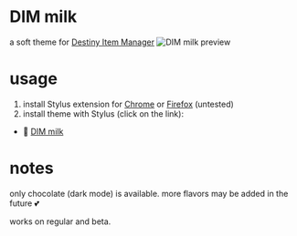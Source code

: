 # DIM milk
a soft theme for [Destiny Item Manager](https://github.com/DestinyItemManager/DIM)
![DIM milk preview]()
# usage
1. install Stylus extension for [Chrome](https://chrome.google.com/webstore/detail/stylus/clngdbkpkpeebahjckkjfobafhncgmne) or [Firefox](https://addons.mozilla.org/en-US/firefox/addon/styl-us/) (untested)
2. install theme with Stylus (click on the link):
  - 🧋 [DIM milk](https://milkembers.github.io/DIM-milk/DIM-milk.user.css)
# notes
only chocolate (dark mode) is available. more flavors may be added in the future 💕

works on regular and beta.